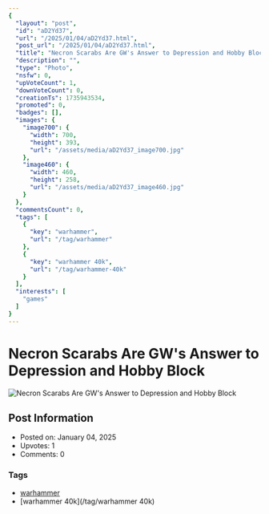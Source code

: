 ```yaml
---
{
  "layout": "post",
  "id": "aD2Yd37",
  "url": "/2025/01/04/aD2Yd37.html",
  "post_url": "/2025/01/04/aD2Yd37.html",
  "title": "Necron Scarabs Are GW's Answer to Depression and Hobby Block",
  "description": "",
  "type": "Photo",
  "nsfw": 0,
  "upVoteCount": 1,
  "downVoteCount": 0,
  "creationTs": 1735943534,
  "promoted": 0,
  "badges": [],
  "images": {
    "image700": {
      "width": 700,
      "height": 393,
      "url": "/assets/media/aD2Yd37_image700.jpg"
    },
    "image460": {
      "width": 460,
      "height": 258,
      "url": "/assets/media/aD2Yd37_image460.jpg"
    }
  },
  "commentsCount": 0,
  "tags": [
    {
      "key": "warhammer",
      "url": "/tag/warhammer"
    },
    {
      "key": "warhammer 40k",
      "url": "/tag/warhammer-40k"
    }
  ],
  "interests": [
    "games"
  ]
}
---
```


# Necron Scarabs Are GW's Answer to Depression and Hobby Block

![Necron Scarabs Are GW's Answer to Depression and Hobby Block](/assets/media/aD2Yd37_image700.jpg)

## Post Information

- Posted on: January 04, 2025
- Upvotes: 1
- Comments: 0

### Tags

- [warhammer](/tag/warhammer)
- [warhammer 40k](/tag/warhammer 40k)
